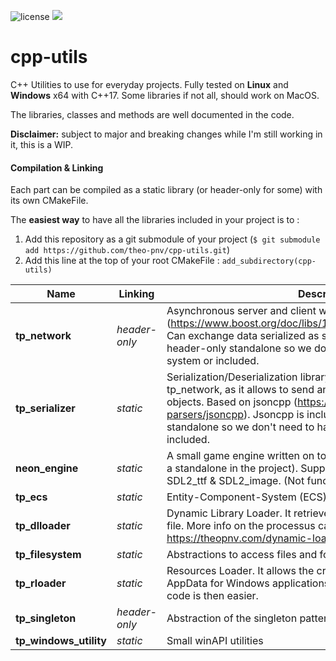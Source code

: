 ![license](https://img.shields.io/github/license/mashape/apistatus.svg)
![](https://img.shields.io/badge/Language-Cpp17-lightgrey.svg)

# cpp-utils
C++ Utilities to use for everyday projects.
Fully tested on **Linux** and **Windows** x64 with C++17. Some libraries if not all, should work on MacOS.

The libraries, classes and methods are well documented in the code.

**Disclaimer:** subject to major and breaking changes while I'm still working in it, this is a WIP.

#### Compilation & Linking
Each part can be compiled as a static library (or header-only for some) with its own CMakeFile.

The **easiest way** to have all the libraries included in your project is to :
1. Add this repository as a git submodule of your project (`$ git submodule add https://github.com/theo-pnv/cpp-utils.git`)
2. Add this line at the top of your root CMakeFile : `add_subdirectory(cpp-utils)`


| Name     | Linking  | Description | Todo |
|----------|----------|-------------|---------|
| **tp_network** | _header-only_ | Asynchronous server and client written in with boost Asio (https://www.boost.org/doc/libs/1_65_1/doc/html/boost_asio.html). Can exchange data serialized as string. Asio is included as a header-only standalone so we don't need to have it installed on the system or included. | 1. UDP support |
| **tp_serializer** | _static_ | Serialization/Deserialization library. Works very well with tp_network, as it allows to send and receive various custom objects. Based on jsoncpp (https://github.com/open-source-parsers/jsoncpp). Jsoncpp is included as a header-only standalone so we don't need to have it installed on the system or included. | |
| **neon_engine** | _static_ | A small game engine written on top of the SDL2 library (included as a standalone in the project). Supports text and pictures thanks to SDL2_ttf & SDL2_image. (Not functional on linux for now). | 1. Linux support |
| **tp_ecs** | _static_ | Entity-Component-System (ECS) | |_
| **tp_dlloader** | _static_ | Dynamic Library Loader. It retrieves a class from a shared library file. More info on the processus can be found here : https://theopnv.com/dynamic-loading/ | |
| **tp_filesystem** | _static_ | Abstractions to access files and folders, and to read, write in them. | |
| **tp_rloader** | _static_ | Resources Loader. It allows the creation of a resource folder, like AppData for Windows applications. Retrieving resources from the code is then easier. | |
| **tp_singleton** | _header-only_ | Abstraction of the singleton pattern. | |
| **tp_windows_utility** | _static_ | Small winAPI utilities | |
